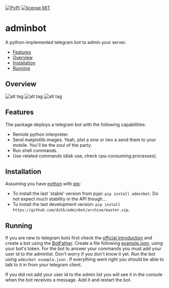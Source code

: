 [![PyPI](https://img.shields.io/pypi/v/adminbot.svg)](https://pypi.python.org/pypi/adminbot)
[![license MIT](https://img.shields.io/badge/license-MIT-blue.svg)](https://raw.githubusercontent.com/Dih5/adminbot/master/LICENSE.txt)


# adminbot
A python-implemented telegram bot to admin your server.


* [Features](#features)
* [Overview](#overview)
* [Installation](#installation)
* [Running](#running)

## Overview
![alt tag](https://raw.github.com/dih5/adminbot/master/img/1.png)
![alt tag](https://raw.github.com/dih5/adminbot/master/img/2.png)
![alt tag](https://raw.github.com/dih5/adminbot/master/img/3.png)

## Features
The package deploys a telegram bot with the following capabilities:
* Remote python interpreter.
* Send matplotlib images. Yeah, plot a sine or two a send them to your mobile. You'll be the soul of the party.
* Run shell commands.
* Use-related commands (disk use, check cpu-consuming processes).


## Installation
Assuming you have [python](https://www.python.org/) with [pip](https://pip.pypa.io/en/stable/installing/):
* To install the last 'stable' version from pypi: ```pip install adminbot```. Do not expect much stability in the API though...
* To install the last development version: ```pip install https://github.com/dih5/adminbot/archive/master.zip```. 

## Running
If you are new to telegram bots first check the [official introduction](https://core.telegram.org/bots) and create a bot using the [BotFather](https://core.telegram.org/bots#6-botfather).
Create a file following [example.json]((https://raw.github.com/dih5/adminbot/master/example.json)), using your bot's token. For the bot to answer your commands you must add your user id to the adminlist. Don't worry if you don't know it yet.
Run the bot using ```adminbot example.json``` . If everything went right you should be able to talk to it in from your telegram client.

If you did not add your user id to the admin list you will see it in the console when the bot receives a message. Add it and restart the bot.

